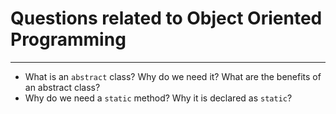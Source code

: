 # Questions related to Object Oriented Programming
---

- What is an `abstract` class? Why do we need it? What are the benefits of an abstract class?
- Why do we need a `static` method? Why it is declared as `static`?
